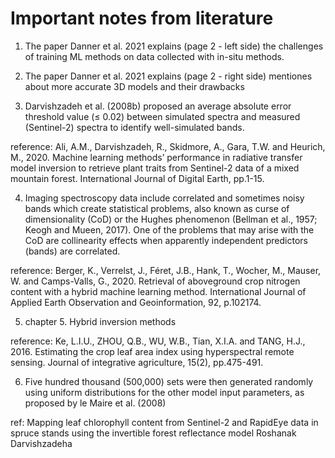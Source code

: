 # Important notes from literature

1. The paper Danner et al. 2021 explains (page 2 - left side) the challenges of training ML methods on data collected with in-situ methods.

2. The paper Danner et al. 2021 explains (page 2 - right side) mentiones about more accurate 3D models and their drawbacks

3. Darvishzadeh et al. (2008b) proposed an average absolute error threshold value (≤ 0.02) between simulated spectra and measured (Sentinel-2) spectra to identify well-simulated bands.

reference: Ali, A.M., Darvishzadeh, R., Skidmore, A., Gara, T.W. and Heurich, M., 2020. Machine learning methods’ performance in radiative transfer model inversion to retrieve plant traits from Sentinel-2 data of a mixed mountain forest. International Journal of Digital Earth, pp.1-15.

4. Imaging spectroscopy data include correlated and
sometimes noisy bands which create statistical problems, also known as
curse of dimensionality (CoD) or the Hughes phenomenon (Bellman
et al., 1957; Keogh and Mueen, 2017). One of the problems that may
arise with the CoD are collinearity effects when apparently independent
predictors (bands) are correlated.

reference: Berger, K., Verrelst, J., Féret, J.B., Hank, T., Wocher, M., Mauser, W. and Camps-Valls, G., 2020. Retrieval of aboveground crop nitrogen content with a hybrid machine learning method. International Journal of Applied Earth Observation and Geoinformation, 92, p.102174.

5. chapter 5. Hybrid inversion methods

reference: Ke, L.I.U., ZHOU, Q.B., WU, W.B., Tian, X.I.A. and TANG, H.J., 2016. Estimating the crop leaf area index using hyperspectral remote sensing. Journal of integrative agriculture, 15(2), pp.475-491.

6. Five hundred thousand (500,000) sets were then generated randomly using uniform distributions for the other model input parameters, as proposed
by le Maire et al. (2008)

ref: Mapping leaf chlorophyll content from Sentinel-2 and RapidEye data in
spruce stands using the invertible forest reflectance model
Roshanak Darvishzadeha
